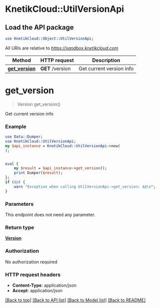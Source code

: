 # KnetikCloud::UtilVersionApi

## Load the API package
```perl
use KnetikCloud::Object::UtilVersionApi;
```

All URIs are relative to *https://sandbox.knetikcloud.com*

Method | HTTP request | Description
------------- | ------------- | -------------
[**get_version**](UtilVersionApi.md#get_version) | **GET** /version | Get current version info


# **get_version**
> Version get_version()

Get current version info

### Example 
```perl
use Data::Dumper;
use KnetikCloud::UtilVersionApi;
my $api_instance = KnetikCloud::UtilVersionApi->new(
);


eval { 
    my $result = $api_instance->get_version();
    print Dumper($result);
};
if ($@) {
    warn "Exception when calling UtilVersionApi->get_version: $@\n";
}
```

### Parameters
This endpoint does not need any parameter.

### Return type

[**Version**](Version.md)

### Authorization

No authorization required

### HTTP request headers

 - **Content-Type**: application/json
 - **Accept**: application/json

[[Back to top]](#) [[Back to API list]](../README.md#documentation-for-api-endpoints) [[Back to Model list]](../README.md#documentation-for-models) [[Back to README]](../README.md)

